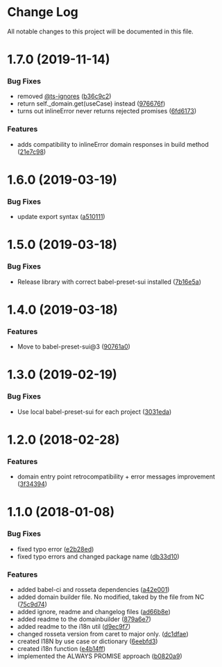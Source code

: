 # Change Log

All notable changes to this project will be documented in this file.

<a name="1.7.0"></a>
# 1.7.0 (2019-11-14)


### Bug Fixes

* removed [@ts-ignores](https://github.com/ts-ignores) ([b36c9c2](https://github.com/SUI-Components/sui/commit/b36c9c2))
* return self._domain.get(useCase) instead ([976676f](https://github.com/SUI-Components/sui/commit/976676f))
* turns out inlineError never returns rejected promises ([6fd6173](https://github.com/SUI-Components/sui/commit/6fd6173))


### Features

* adds compatibility to inlineError domain responses in build method ([21e7c98](https://github.com/SUI-Components/sui/commit/21e7c98))



<a name="1.6.0"></a>
# 1.6.0 (2019-03-19)


### Bug Fixes

* update export syntax ([a510111](https://github.com/SUI-Components/sui/commit/a510111))



<a name="1.5.0"></a>
# 1.5.0 (2019-03-18)


### Bug Fixes

* Release library with correct babel-preset-sui installed ([7b16e5a](https://github.com/SUI-Components/sui/commit/7b16e5a))



<a name="1.4.0"></a>
# 1.4.0 (2019-03-18)


### Features

* Move to babel-preset-sui@3 ([90761a0](https://github.com/SUI-Components/sui/commit/90761a0))



<a name="1.3.0"></a>
# 1.3.0 (2019-02-19)


### Bug Fixes

* Use local babel-preset-sui for each project ([3031eda](https://github.com/SUI-Components/sui/commit/3031eda))



<a name="1.2.0"></a>
# 1.2.0 (2018-02-28)


### Features

* domain entry point retrocompatibility + error messages improvement ([3f34394](https://github.com/SUI-Components/sui/commit/3f34394))



<a name="1.1.0"></a>
# 1.1.0 (2018-01-08)


### Bug Fixes

* fixed typo error ([e2b28ed](https://github.com/SUI-Components/sui/commit/e2b28ed))
* fixed typo errors and changed package name ([db33d10](https://github.com/SUI-Components/sui/commit/db33d10))


### Features

* added babel-ci and rosseta dependencies ([a42e001](https://github.com/SUI-Components/sui/commit/a42e001))
* added domain builder file. No modified, taked by the file from NC ([75c9d74](https://github.com/SUI-Components/sui/commit/75c9d74))
* added ignore, readme and changelog files ([ad66b8e](https://github.com/SUI-Components/sui/commit/ad66b8e))
* added readme to the domainbuilder ([879a6e7](https://github.com/SUI-Components/sui/commit/879a6e7))
* added readme to the i18n util ([d9ec9f7](https://github.com/SUI-Components/sui/commit/d9ec9f7))
* changed rosseta version from caret to major only. ([dc1dfae](https://github.com/SUI-Components/sui/commit/dc1dfae))
* created I18N by use case or dictionary ([6eebfd3](https://github.com/SUI-Components/sui/commit/6eebfd3))
* created i18n function ([e4b14ff](https://github.com/SUI-Components/sui/commit/e4b14ff))
* implemented the ALWAYS PROMISE approach ([b0820a9](https://github.com/SUI-Components/sui/commit/b0820a9))



